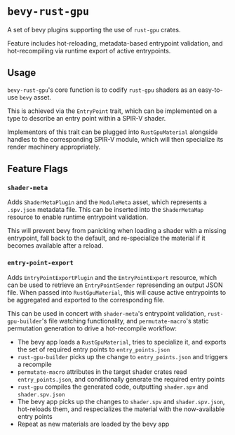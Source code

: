 # `bevy-rust-gpu`

A set of bevy plugins supporting the use of `rust-gpu` crates.

Feature includes hot-reloading, metadata-based entrypoint validation, and hot-recompiling via runtime export of active entrypoints.

## Usage

`bevy-rust-gpu`'s core function is to codify `rust-gpu` shaders as an easy-to-use `bevy` asset.

This is achieved via the `EntryPoint` trait, which can be implemented on a type to describe an entry point within a SPIR-V shader.

Implementors of this trait can be plugged into `RustGpuMaterial` alongside handles to the corresponding SPIR-V module,
which will then specialize its render machinery appropriately.

## Feature Flags

### `shader-meta`

Adds `ShaderMetaPlugin` and the `ModuleMeta` asset, which represents a `.spv.json` metadata file.
This can be inserted into the `ShaderMetaMap` resource to enable runtime entrypoint validation.

This will prevent bevy from panicking when loading a shader with a missing entrypoint, fall back to the default,
and re-specialize the material if it becomes available after a reload.

### `entry-point-export`

Adds `EntryPointExportPlugin` and the `EntryPointExport` resource, which can be used to retrieve an `EntryPointSender` represending an output JSON file.
When passed into `RustGpuMaterial`, this will cause active entrypoints to be aggregated and exported to the corresponding file.

This can be used in concert with `shader-meta`'s entrypoint validation, `rust-gpu-builder`'s file watching functionality,
and `permutate-macro`'s static permutation generation to drive a hot-recompile workflow:

* The bevy app loads a `RustGpuMaterial`, tries to specialize it, and exports the set of required entry points to `entry_points.json`
* `rust-gpu-builder` picks up the change to `entry_points.json` and triggers a recompile
* `permutate-macro` attributes in the target shader crates read `entry_points.json`, and conditionally generate the required entry points
* `rust-gpu` compiles the generated code, outputting `shader.spv` and `shader.spv.json`
* The bevy app picks up the changes to `shader.spv` and `shader.spv.json`, hot-reloads them, and respecializes the material with the now-available entry points
* Repeat as new materials are loaded by the bevy app
